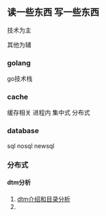## 读一些东西 写一些东西

技术为主

其他为辅

### golang

go技术栈

### cache

缓存相关 进程内 集中式 分布式 

### database

sql nosql newsql 


### 分布式

#### dtm分析
1. [dtm介绍和目录分析](./分布式/dtm源码分析/001.md)
2. 

